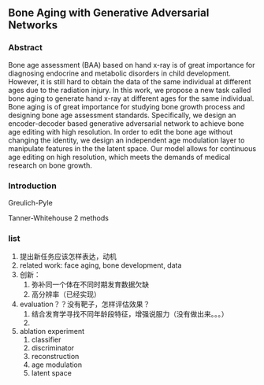 ## Bone Aging with Generative Adversarial Networks

### Abstract

Bone age assessment (BAA) based on hand x-ray is of great importance for diagnosing endocrine and metabolic disorders in child development. However, it is still hard to obtain the data of the same individual at different ages due to the radiation injury. In this work, we propose a new task called bone aging to generate hand x-ray at different ages for the same individual. Bone aging is of great importance for studying bone growth process and designing bone age assessment standards. Specifically, we design an encoder-decoder based generative adversarial network to achieve bone age editing with high resolution. In order to edit the bone age without changing the identity, we design an independent age modulation layer to manipulate features in the the latent space. Our model allows for continuous age editing on high resolution, which meets the demands of medical research on bone growth.

### Introduction

Greulich-Pyle

Tanner-Whitehouse 2 methods





### list

1. 提出新任务应该怎样表达，动机
2. related work: face aging, bone development, data
3. 创新：
   1. 弥补同一个体在不同时期发育数据欠缺
   2. 高分辨率（已经实现）
4. evaluation？？没有靶子，怎样评估效果？
   1. 结合发育学寻找不同年龄段特征，增强说服力（没有做出来。。。）
   2. 
5. ablation experiment
   1. classifier
   2. discriminator
   3. reconstruction
   4. age modulation
   5. latent space